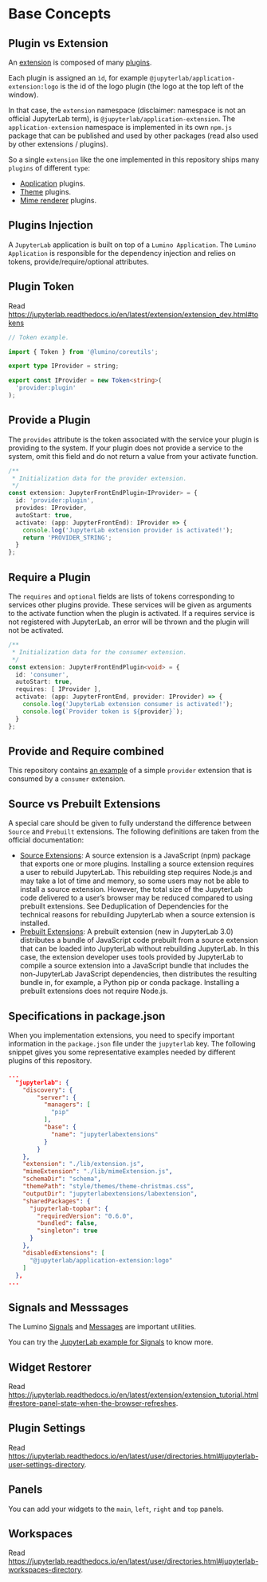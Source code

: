 # Base Concepts

## Plugin vs Extension

An [extension](https://jupyterlab.readthedocs.io/en/latest/extension/extension_dev.html#overview-of-extensions) is composed of many [plugins](https://jupyterlab.readthedocs.io/en/latest/extension/extension_dev.html#plugins).

Each plugin is assigned an `ìd`, for example `@jupyterlab/application-extension:logo` is the id of the logo plugin (the logo at the top left of the window).

In that case, the `extension` namespace (disclaimer: namespace is not an official JupyterLab term), is `@jupyterlab/application-extension`. The `application-extension` namespace is implemented in its own `npm.js` package that can be published and used by other packages (read also used by other extensions / plugins).

So a single `extension` like the one implemented in this repository ships many `plugins` of different `type`:

- [Application](./plugin-application) plugins.
- [Theme](./plugin-theme) plugins.
- [Mime renderer](./plugin-mime-renderer) plugins.

## Plugins Injection

A `JupyterLab` application is built on top of a `Lumino Application`. The `Lumino Application` is responsible for the dependency injection and relies on tokens, provide/require/optional attributes.

## Plugin Token

Read https://jupyterlab.readthedocs.io/en/latest/extension/extension_dev.html#tokens

```ts
// Token example.

import { Token } from '@lumino/coreutils';

export type IProvider = string;

export const IProvider = new Token<string>(
  'provider:plugin'
);
```

## Provide a Plugin

The `provides` attribute is the token associated with the service your plugin is providing to the system. If your plugin does not provide a service to the system, omit this field and do not return a value from your activate function.

```ts
/**
 * Initialization data for the provider extension.
 */
const extension: JupyterFrontEndPlugin<IProvider> = {
  id: 'provider:plugin',
  provides: IProvider,
  autoStart: true,
  activate: (app: JupyterFrontEnd): IProvider => {
    console.log('JupyterLab extension provider is activated!');
    return 'PROVIDER_STRING';
  }
};
```

## Require a Plugin

The `requires` and `optional` fields are lists of tokens corresponding to services other plugins provide. These services will be given as arguments to the activate function when the plugin is activated. If a requires service is not registered with JupyterLab, an error will be thrown and the plugin will not be activated.

```ts
/**
 * Initialization data for the consumer extension.
 */
const extension: JupyterFrontEndPlugin<void> = {
  id: 'consumer',
  autoStart: true,
  requires: [ IProvider ],
  activate: (app: JupyterFrontEnd, provider: IProvider) => {
    console.log('JupyterLab extension consumer is activated!');
    console.log(`Provider token is ${provider}`);
  }
};
```

## Provide and Require combined

This repository contains [an example](./../__provider_consumer__) of a simple `provider` extension that is consumed by a `consumer` extension.

## Source vs Prebuilt Extensions

A special care should be given to fully understand the difference between `Source` and `Prebuilt` extensions. The following definitions are taken from the official documentation:

- [Source Extensions](https://jupyterlab.readthedocs.io/en/latest/extension/extension_dev.html#source-extensions): A source extension is a JavaScript (npm) package that exports one or more plugins. Installing a source extension requires a user to rebuild JupyterLab. This rebuilding step requires Node.js and may take a lot of time and memory, so some users may not be able to install a source extension. However, the total size of the JupyterLab code delivered to a user’s browser may be reduced compared to using prebuilt extensions. See Deduplication of Dependencies for the technical reasons for rebuilding JupyterLab when a source extension is installed.
- [Prebuilt Extensions](https://jupyterlab.readthedocs.io/en/latest/extension/extension_dev.html#prebuilt-extensions): A prebuilt extension (new in JupyterLab 3.0) distributes a bundle of JavaScript code prebuilt from a source extension that can be loaded into JupyterLab without rebuilding JupyterLab. In this case, the extension developer uses tools provided by JupyterLab to compile a source extension into a JavaScript bundle that includes the non-JupyterLab JavaScript dependencies, then distributes the resulting bundle in, for example, a Python pip or conda package. Installing a prebuilt extensions does not require Node.js.

## Specifications in package.json

When you implementation extensions, you need to specify important information in the `package.json` file under the `jupyterlab` key. The following snippet gives you some representative examples needed by different plugins of this repository.

```json
...
  "jupyterlab": {
    "discovery": {
        "server": {
          "managers": [
            "pip"
          ],
          "base": {
            "name": "jupyterlabextensions"
          }
        }
    },
    "extension": "./lib/extension.js",
    "mimeExtension": "./lib/mimeExtension.js",
    "schemaDir": "schema",
    "themePath": "style/themes/theme-christmas.css",
    "outputDir": "jupyterlabextensions/labextension",
    "sharedPackages": {
      "jupyterlab-topbar": {
        "requiredVersion": "0.6.0",
        "bundled": false,
        "singleton": true
      }
    },
    "disabledExtensions": [
      "@jupyterlab/application-extension:logo"
    ]
  },
...
```

## Signals and Messsages

The Lumino [Signals](https://github.com/jupyterlab/lumino/tree/main/packages/signaling) and [Messages](https://github.com/jupyterlab/lumino/tree/main/packages/messaging) are important utilities.

You can try the [JupyterLab example for Signals](https://github.com/jupyterlab/extension-examples/tree/master/signals) to know more.

## Widget Restorer

Read https://jupyterlab.readthedocs.io/en/latest/extension/extension_tutorial.html#restore-panel-state-when-the-browser-refreshes.

## Plugin Settings

Read https://jupyterlab.readthedocs.io/en/latest/user/directories.html#jupyterlab-user-settings-directory.

## Panels

You can add your widgets to the `main`, `left`, `right` and `top` panels.

## Workspaces

Read https://jupyterlab.readthedocs.io/en/latest/user/directories.html#jupyterlab-workspaces-directory.
